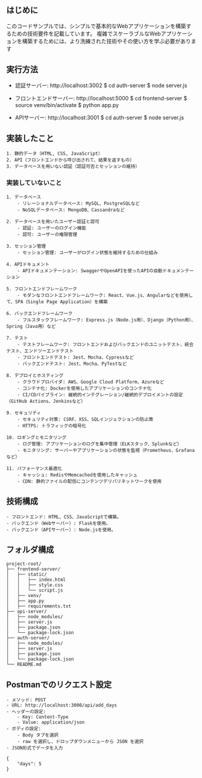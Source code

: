 ## はじめに

このコードサンプルでは、シンプルで基本的なWebアプリケーションを構築するための技術要件を記載しています。
複雑でスケーラブルなWebアプリケーションを構築するためには、より洗練された技術やその使い方を学ぶ必要があります

## 実行方法

- 認証サーバー: http://localhost:3002
    $ cd auth-server
    $ node server.js

- フロントエンドサーバー: http://localhost:5000
    $ cd frontend-server
    $ source venv/bin/activate
    $ python app.py

- APIサーバー: http://localhost:3001
    $ cd auth-server
    $ node server.js


## 実装したこと

    1. 静的データ（HTML, CSS, JavaScript）
    2. API（フロントエンドから呼び出されて、結果を返すもの）
    3. データベースを用いない認証（認証可否とセッションの維持）

### 実装していないこと

    1. データベース
        - リレーショナルデータベース: MySQL、PostgreSQLなど
        - NoSQLデータベース: MongoDB、Cassandraなど

    2. データベースを用いたユーザー認証と認可
        - 認証: ユーザーのログイン機能
        - 認可: ユーザーの権限管理

    3. セッション管理
        - セッション管理: ユーザーがログイン状態を維持するための仕組み

    4. APIドキュメント
        - APIドキュメンテーション: SwaggerやOpenAPIを使ったAPIの自動ドキュメンテーション

    5. フロントエンドフレームワーク
        - モダンなフロントエンドフレームワーク: React、Vue.js、Angularなどを使用して、SPA（Single Page Application）を構築

    6. バックエンドフレームワーク
        - フルスタックフレームワーク: Express.js（Node.js用）、Django（Python用）、Spring（Java用）など

    7. テスト
        - テストフレームワーク: フロントエンドおよびバックエンドのユニットテスト、統合テスト、エンドツーエンドテスト
        - フロントエンドテスト: Jest、Mocha、Cypressなど
        - バックエンドテスト: Jest、Mocha、PyTestなど

    8. デプロイとホスティング
        - クラウドプロバイダ: AWS、Google Cloud Platform、Azureなど
        - コンテナ化: Dockerを使用したアプリケーションのコンテナ化
        - CI/CDパイプライン: 継続的インテグレーション/継続的デプロイメントの設定（GitHub Actions、Jenkinsなど）

    9. セキュリティ
        - セキュリティ対策: CSRF、XSS、SQLインジェクションの防止策
        - HTTPS: トラフィックの暗号化

    10. ロギングとモニタリング
        - ログ管理: アプリケーションのログを集中管理（ELKスタック、Splunkなど）
        - モニタリング: サーバーやアプリケーションの状態を監視（Prometheus、Grafanaなど）

    11. パフォーマンス最適化
        - キャッシュ: RedisやMemcachedを使用したキャッシュ
        - CDN: 静的ファイルの配信にコンテンツデリバリネットワークを使用


## 技術構成
    - フロントエンド: HTML、CSS、JavaScriptで構築。
    - バックエンド（Webサーバー）: Flaskを使用。
    - バックエンド（APIサーバー）: Node.jsを使用。

## フォルダ構成
```
project-root/
├── frontend-server/
│   ├── static/
│   │   ├── index.html
│   │   ├── style.css
│   │   └── script.js
│   ├── venv/
│   ├── app.py
│   ├── requirements.txt
├── api-server/
│   ├── node_modules/
│   ├── server.js
│   ├── package.json
│   └── package-lock.json
├── auth-server/
│   ├── node_modules/
│   ├── server.js
│   ├── package.json
│   └── package-lock.json
└── README.md
```


## Postmanでのリクエスト設定
    - メソッド: POST
    - URL: http://localhost:3000/api/add_days
    - ヘッダーの設定:
        - Key: Content-Type
        - Value: application/json
    - ボディの設定:
        - Body タブを選択
        - raw を選択し、ドロップダウンメニューから JSON を選択
    - JSON形式でデータを入力
```
{
    "days": 5
}

```
